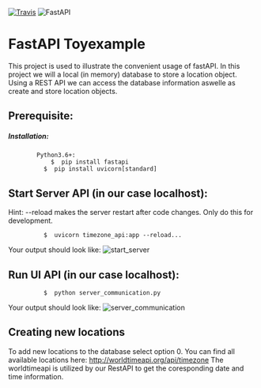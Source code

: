 [![Travis](https://img.shields.io/badge/language-Python-red.svg)]()
![FastAPI](https://img.shields.io/badge/FastAPI-005571?style=for-the-badge&logo=fastapi)


# FastAPI Toyexample
This project is used to illustrate the convenient usage of fastAPI. In this project we will a local (in memory) database to store a location object.
Using a REST API we can access the database information aswelle as create and store location objects.

## Prerequisite:
##### Installation:
```
        Python3.6+:
         	$  pip install fastapi
          $  pip install uvicorn[standard]
```
     
## Start Server API (in our case localhost):
Hint: --reload makes the server restart after code changes. Only do this for development.
```
          $  uvicorn timezone_api:app --reload...
```
Your output should look like:
![start_server](https://user-images.githubusercontent.com/32487291/127780680-177ca54f-5d4d-4319-af5e-7b3fa90ab48e.png)

## Run UI API (in our case localhost):
```
          $  python server_communication.py
```
Your output should look like:
![server_communication](https://user-images.githubusercontent.com/32487291/127780664-b4bc0f68-6bed-477e-8a94-bc1b9b459e29.png)

## Creating new locations
To add new locations to the database select option 0.
You can find all available locations here: http://worldtimeapi.org/api/timezone
The worldtimeapi is utilized by our RestAPI to get the coresponding date and time information.

